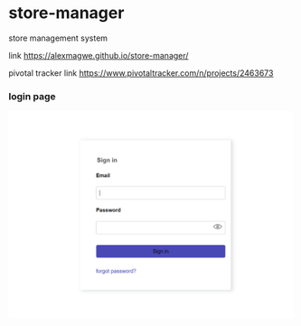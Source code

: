 # store-manager
store management system

link https://alexmagwe.github.io/store-manager/

pivotal tracker link https://www.pivotaltracker.com/n/projects/2463673
### login page
![ alt login page image](imgs/login-design02.png)

